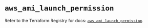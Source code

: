 # `aws_ami_launch_permission`

Refer to the Terraform Registry for docs: [`aws_ami_launch_permission`](https://registry.terraform.io/providers/hashicorp/aws/5.90.1/docs/resources/ami_launch_permission).
